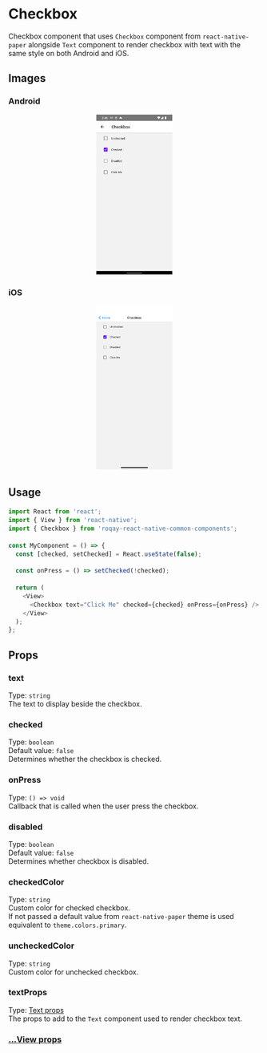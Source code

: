 # Checkbox

Checkbox component that uses `Checkbox` component from `react-native-paper` alongside `Text` component to render checkbox with text with the same style on both Android and iOS.

## Images

### Android

<p align="middle">
  <img src="/assets/images/android-checkbox.png" width="30%" alt="Android Checkbox">
</p>

### iOS

<p align="middle">
  <img src="/assets/images/ios-checkbox.png" width="30%" alt="iOS Checkbox">
</p>

## Usage

```js
import React from 'react';
import { View } from 'react-native';
import { Checkbox } from 'roqay-react-native-common-components';

const MyComponent = () => {
  const [checked, setChecked] = React.useState(false);

  const onPress = () => setChecked(!checked);

  return (
    <View>
      <Checkbox text="Click Me" checked={checked} onPress={onPress} />
    </View>
  );
};
```

## Props

### text

Type: `string`  
The text to display beside the checkbox.

### checked

Type: `boolean`  
Default value: `false`  
Determines whether the checkbox is checked.

### onPress

Type: `() => void`  
Callback that is called when the user press the checkbox.

### disabled

Type: `boolean`  
Default value: `false`  
Determines whether checkbox is disabled.

### checkedColor

Type: `string`  
Custom color for checked checkbox.  
If not passed a default value from `react-native-paper` theme is used equivalent to `theme.colors.primary`.

### uncheckedColor

Type: `string`  
Custom color for unchecked checkbox.

### textProps

Type: [Text props](Text.md#props)  
The props to add to the `Text` component used to render checkbox text.

### [...View props](https://reactnative.dev/docs/view#props)
